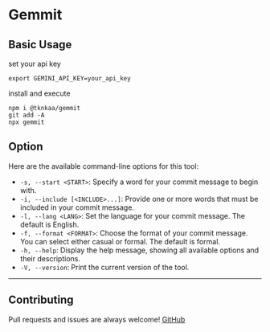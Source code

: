 # Gemmit

## Basic Usage

set your api key
```
export GEMINI_API_KEY=your_api_key
```

install and execute
```
npm i @tknkaa/gemmit
git add -A
npx gemmit
```

## Option

Here are the available command-line options for this tool:

- `-s, --start <START>`: Specify a word for your commit message to begin with.
- `-i, --include [<INCLUDE>...]`: Provide one or more words that must be included in your commit message.
- `-l, --lang <LANG>`: Set the language for your commit message. The default is English.
- `-f, --format <FORMAT>`: Choose the format of your commit message. You can select either casual or formal. The default is formal.
- `-h, --help`: Display the help message, showing all available options and their descriptions.
- `-V, --version`: Print the current version of the tool.

---
## Contributing

Pull requests and issues are always welcome! [GitHub](https://github.com/tknkaa/gemmit)
